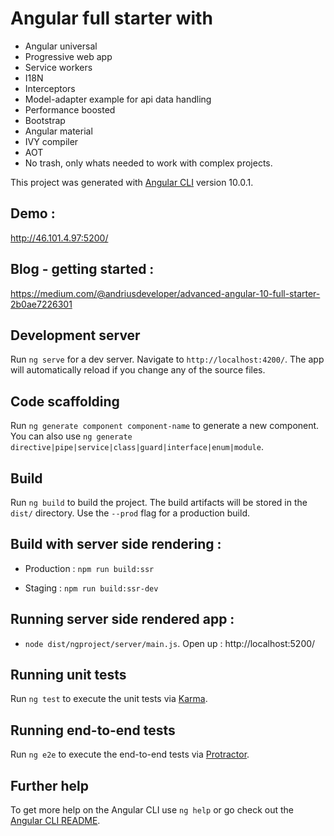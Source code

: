 
# Angular full starter with
- Angular universal
- Progressive web app
- Service workers
- I18N
- Interceptors
- Model-adapter example for api data handling
- Performance boosted
- Bootstrap
- Angular material
- IVY compiler
- AOT
- No trash, only whats needed to work with complex projects.

This project was generated with [Angular CLI](https://github.com/angular/angular-cli) version 10.0.1.

## Demo :
http://46.101.4.97:5200/

## Blog - getting started : 

https://medium.com/@andriusdeveloper/advanced-angular-10-full-starter-2b0ae7226301 

## Development server

Run `ng serve` for a dev server. Navigate to `http://localhost:4200/`. The app will automatically reload if you change any of the source files.

## Code scaffolding

Run `ng generate component component-name` to generate a new component. You can also use `ng generate directive|pipe|service|class|guard|interface|enum|module`.

## Build

Run `ng build` to build the project. The build artifacts will be stored in the `dist/` directory. Use the `--prod` flag for a production build.

## Build with server side rendering :
- Production : `npm run build:ssr`

- Staging : `npm run build:ssr-dev`

## Running server side rendered app : 
- `node dist/ngproject/server/main.js`. Open up : http://localhost:5200/

## Running unit tests

Run `ng test` to execute the unit tests via [Karma](https://karma-runner.github.io).

## Running end-to-end tests

Run `ng e2e` to execute the end-to-end tests via [Protractor](http://www.protractortest.org/).

## Further help

To get more help on the Angular CLI use `ng help` or go check out the [Angular CLI README](https://github.com/angular/angular-cli/blob/master/README.md).
